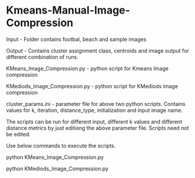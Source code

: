 # Kmeans-Manual-Image-Compression

Input - Folder contains footbal, beach and sample images
	
Output - Contains cluster assignment class, centroids and image output for different combination of runs.

KMeans_Image_Compression.py - python script for Kmeans Image compression

KMediods_Image_Compression.py - python script for KMediods image compression

cluster_params.ini - parameter file for above two python scripts. Contains values for k, iteration, distance_type, initialization and input image name.

The scripts can be run for different input, different k values and different distance metrics by just editiong the above parameter file. Scripts need not be edited.

Use below commands to execute the scripts.

python KMeans_Image_Compression.py

python KMediods_Image_Compression.py
